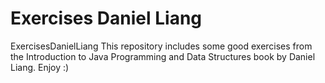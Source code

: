 # Exercises Daniel Liang
ExercisesDanielLiang
This repository includes some good exercises from the Introduction to Java Programming and Data Structures book by Daniel Liang.
Enjoy :)
